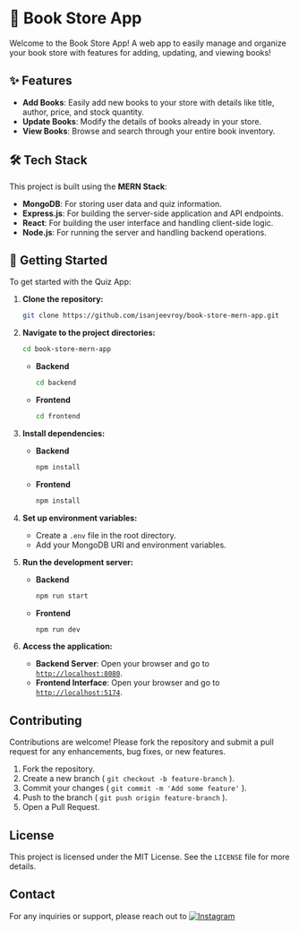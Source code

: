 # 🎉 Book Store App

Welcome to the Book Store App! A web app to easily manage and organize your book store with features for adding, updating, and viewing books!

## ✨ Features

- **Add Books**: Easily add new books to your store with details like title, author, price, and stock quantity.
- **Update Books**: Modify the details of books already in your store.
- **View Books**: Browse and search through your entire book inventory.

## 🛠 Tech Stack

This project is built using the **MERN Stack**:

- **MongoDB**: For storing user data and quiz information.
- **Express.js**: For building the server-side application and API endpoints.
- **React**: For building the user interface and handling client-side logic.
- **Node.js**: For running the server and handling backend operations.

## 🚀 Getting Started

To get started with the Quiz App:

1. **Clone the repository:**
   ```bash
   git clone https://github.com/isanjeevroy/book-store-mern-app.git

2. **Navigate to the project directories:**
   ```bash
   cd book-store-mern-app
   ```
   - **Backend**
     ```bash
     cd backend
     ```
   - **Frontend**
     ```bash
     cd frontend
     ```

4. **Install dependencies:**
   - **Backend**
     ```bash
     npm install
     ```
   - **Frontend**
     ```bash
     npm install
     ```
5. **Set up environment variables:**
   - Create a `.env` file in the root directory.
   - Add your MongoDB URI and environment variables.

6. **Run the development server:**
   - **Backend**
     ```bash
     npm run start
     ```
   - **Frontend**
     ```bash
     npm run dev
     ```
7. **Access the application:**
   - **Backend Server**: Open your browser and go to [`http://localhost:8080`](http://localhost:8080).
   - **Frontend Interface**: Open your browser and go to [`http://localhost:5174`](http://localhost:5174).


## Contributing

Contributions are welcome! Please fork the repository and submit a pull request for any enhancements, bug fixes, or new features.
1. Fork the repository.
2. Create a new branch ( `git checkout -b feature-branch` ).
3. Commit your changes ( `git commit -m 'Add some feature'` ).
4. Push to the branch ( `git push origin feature-branch` ).
5. Open a Pull Request.

## License

This project is licensed under the MIT License. See the `LICENSE` file for more details.

## Contact

For any inquiries or support, please reach out to [![Instagram](https://img.shields.io/badge/Instagram-%40isanjeevroy-E4405F?style=for-the-badge&logo=instagram&logoColor=white)](https://www.instagram.com/isanjeevroy/)

